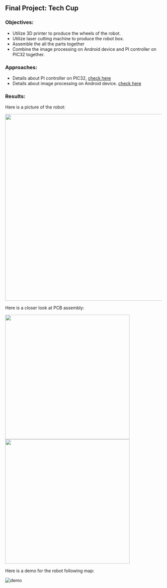 ## Final Project: Tech Cup
### Objectives:
* Utilize 3D printer to produce the wheels of the robot.
* Utilize laser cutting machine to produce the robot box.
* Assemble the all the parts together
* Combine the image processing on Android device and PI controller on PIC32 together.

### Approaches:
* Details about PI controller on PIC32, [check here](https://github.com/meng1994412/ChenyangMeng_ME433_2018/tree/master/HW16)
* Details about image processing on Android device. [check here](https://github.com/meng1994412/ChenyangMeng_ME433_2018/tree/master/HW17)

### Results:

Here is a picture of the robot:

<img src="https://github.com/meng1994412/ChenyangMeng_ME433_2018/blob/master/HW18/Results/robot.JPG" width="600">

Here is a closer look at PCB assembly:

<img src="https://github.com/meng1994412/ChenyangMeng_ME433_2018/blob/master/HW18/Results/PCBs.JPG" width="400">

<img src="https://github.com/meng1994412/ChenyangMeng_ME433_2018/blob/master/HW18/Results/PICAssemble.JPG" width="400">

Here is a demo for the robot following map:

![demo](https://github.com/meng1994412/ChenyangMeng_ME433_2018/blob/master/HW18/Results/demo.gif)
